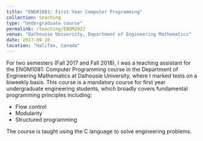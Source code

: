 ```yaml
---
title: "ENGM1081: First Year Computer Programming"
collection: teaching
type: "Undergraduate course"
permalink: /teaching/ENGM2022
venue: "Dalhousie University, Department of Engineering Mathematics"
date: 2017-09-10
location: "Halifax, Canada"
---
```


For two semesters (Fall 2017 and Fall 2018), I was a teaching assistant for the ENGM1081: Computer Programming course in the Department of Engineering Mathematics at Dalhousie University, where I marked tests on a biweekly basis. This course is a mandatory course for first year undergraduate engineering students, which broadly covers fundamental programming principles including:
* Flow control
* Modularity
* Structured programming

The course is taught using the C language to solve engineering problems.

